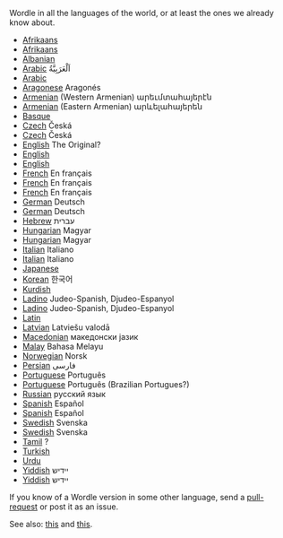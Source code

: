 
Wordle in all the languages of the world, or at least the ones we already know about.

* [Afrikaans](https://watse.klyntji.com/)
* [Afrikaans](https://wortel.wrintiewaar.co.za/)
* [Albanian](https://luaj.live/)
* [Arabic](https://arwordle.netlify.app/) اَلْعَرَبِيَّةُ
* [Arabic](https://www.kalimah.xyz/)
* [Aragonese](https://paroletas-wordle.religada.com/) Aragonés
* [Armenian](http://www.parig.xyz/) (Western Armenian)           արեւմտահայերէն
* [Armenian](https://gagikm.github.io/bardl/) (Eastern Armenian) արևելահայերեն
* [Basque](https://wordle.talaios.coop/)
* [Czech](https://slovo.ppolivka.com/)  Česká
* [Czech](https://hadejslova.cz/) Česká
* [English](https://www.powerlanguage.co.uk/wordle/) The Original?
* [English](https://wordle.hannahmariepark.com/)
* [English](https://wordlegame.org/)
* [French](https://www.solitaire-play.com/lemot/) En français
* [French](https://wordlegame.org/wordle-in-french) En français
* [French](https://wordle.louan.me/) En français
* [German](https://wordle.uber.space/) Deutsch
* [German](https://wordlegame.org/wordle-in-german) Deutsch
* [Hebrew](https://meduyeket.net/) עברית
* [Hungarian](https://szozat.miklosdanka.com/) Magyar
* [Hungarian](https://jealousmarkup.xyz/szofejto/) Magyar
* [Italian](https://sebastianomorando.github.io/wordle-it/) Italiano
* [Italian](https://wordlegame.org/wordle-in-italian) Italiano
* [Japanese](https://aseruneko.github.io/WORDLEja/)
* [Korean](https://danwordle.vercel.app/) 한국어
* [Kurdish](https://f.github.io/wordle-kurdi/)
* [Ladino](https://ladino.szabgab.com/wordle/) Judeo-Spanish, Djudeo-Espanyol
* [Ladino](https://f.github.io/wordle-ladino/) Judeo-Spanish, Djudeo-Espanyol
* [Latin](https://hands-up-education.org/arepo/arepo.html)
* [Latvian](https://wordle.lielakeda.lv/) Latviešu valodā
* [Macedonian](https://zborle.mk/) македонски јазик
* [Malay](https://malay-wordle.netlify.app/) Bahasa Melayu
* [Norwegian](https://www.wordle.lol/) Norsk
* [Persian](https://www.vaajoor.ir/) فارسی
* [Portuguese](https://wordlegame.org/wordle-in-portuguese) Português
* [Portuguese](https://term.ooo/) Português  (Brazilian Portugues?)
* [Russian](https://wordle.belousov.one/) русский язык
* [Spanish](https://wordle.danielfrg.com/) Español
* [Spanish](https://wordlegame.org/wordle-in-spanish) Español
* [Swedish](https://ordsnille.brusman.se/) Svenska
* [Swedish](https://ordlig.se/) Svenska
* [Tamil](https://tamilwordle-maleycpqdq-el.a.run.app/) ?
* [Turkish](https://f.github.io/wordle-tr/)
* [Urdu](https://urdle.chaoticity.com/)
* [Yiddish](https://www.jiconway.com/vertl/)  יידיש
* [Yiddish](https://greenwichmeanti.me/wordle/)  יידיש

If you know of a Wordle version in some other language, send a <a href="https://github.com/szabgab/wordle">pull-request</a> or post it as an issue.

See also: <a href="https://game.acme.to/wordle/">this</a> and <a href="https://rwmpelstilzchen.gitlab.io/wordles/">this</a>.


